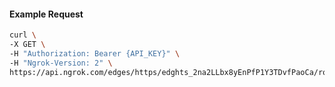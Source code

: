 <!-- Code generated for API Clients. DO NOT EDIT. -->

#### Example Request

```bash
curl \
-X GET \
-H "Authorization: Bearer {API_KEY}" \
-H "Ngrok-Version: 2" \
https://api.ngrok.com/edges/https/edghts_2na2LLbx8yEnPfP1Y3TDvfPaoCa/routes/edghtsrt_2na2LJ5pIhrVo9rh3xFVVfXjucw/oidc
```
